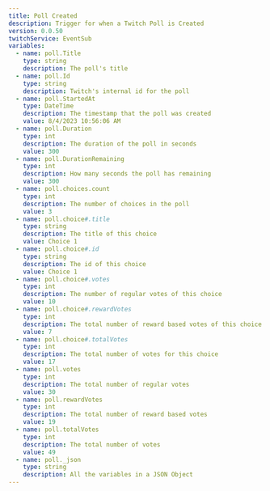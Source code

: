 ```yaml
---
title: Poll Created
description: Trigger for when a Twitch Poll is Created
version: 0.0.50
twitchService: EventSub
variables:
  - name: poll.Title
    type: string
    description: The poll's title
  - name: poll.Id
    type: string
    description: Twitch's internal id for the poll
  - name: poll.StartedAt
    type: DateTime
    description: The timestamp that the poll was created
    value: 8/4/2023 10:56:06 AM
  - name: poll.Duration
    type: int
    description: The duration of the poll in seconds
    value: 300
  - name: poll.DurationRemaining
    type: int
    description: How many seconds the poll has remaining
    value: 300
  - name: poll.choices.count
    type: int
    description: The number of choices in the poll
    value: 3
  - name: poll.choice#.title
    type: string
    description: The title of this choice
    value: Choice 1
  - name: poll.choice#.id
    type: string
    description: The id of this choice
    value: Choice 1
  - name: poll.choice#.votes
    type: int
    description: The number of regular votes of this choice
    value: 10
  - name: poll.choice#.rewardVotes
    type: int
    description: The total number of reward based votes of this choice
    value: 7
  - name: poll.choice#.totalVotes
    type: int
    description: The total number of votes for this choice
    value: 17
  - name: poll.votes
    type: int
    description: The total number of regular votes
    value: 30
  - name: poll.rewardVotes
    type: int
    description: The total number of reward based votes
    value: 19
  - name: poll.totalVotes
    type: int
    description: The total number of votes
    value: 49
  - name: poll._json
    type: string
    description: All the variables in a JSON Object
---
```

